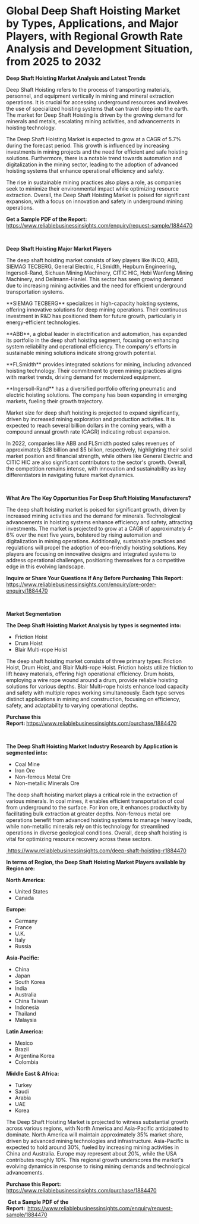 <p><h1>Global Deep Shaft Hoisting Market by Types, Applications, and Major Players, with Regional Growth Rate Analysis and Development Situation, from 2025 to 2032</h1></p><p><strong>Deep Shaft Hoisting Market Analysis and Latest Trends</strong></p>
<p><p>Deep Shaft Hoisting refers to the process of transporting materials, personnel, and equipment vertically in mining and mineral extraction operations. It is crucial for accessing underground resources and involves the use of specialized hoisting systems that can travel deep into the earth. The market for Deep Shaft Hoisting is driven by the growing demand for minerals and metals, escalating mining activities, and advancements in hoisting technology.</p><p>The Deep Shaft Hoisting Market is expected to grow at a CAGR of 5.7% during the forecast period. This growth is influenced by increasing investments in mining projects and the need for efficient and safe hoisting solutions. Furthermore, there is a notable trend towards automation and digitalization in the mining sector, leading to the adoption of advanced hoisting systems that enhance operational efficiency and safety. </p><p>The rise in sustainable mining practices also plays a role, as companies seek to minimize their environmental impact while optimizing resource extraction. Overall, the Deep Shaft Hoisting Market is poised for significant expansion, with a focus on innovation and safety in underground mining operations.</p></p>
<p><strong>Get a Sample PDF of the Report:&nbsp;</strong> <a href="https://www.reliablebusinessinsights.com/enquiry/request-sample/1884470?utm_campaign=1113&utm_medium=2&utm_source=Github&utm_content=ia&utm_term=12042025&utm_id=deep-shaft-hoisting">https://www.reliablebusinessinsights.com/enquiry/request-sample/1884470</a></p>
<p>&nbsp;</p>
<p><strong>Deep Shaft Hoisting Major Market Players</strong></p>
<p><p>The deep shaft hoisting market consists of key players like INCO, ABB, SIEMAG TECBERG, General Electric, FLSmidth, Hepburn Engineering, Ingersoll-Rand, Sichuan Mining Machinery, CITIC HIC, Hebi Wanfeng Mining Machinery, and Deilmann-Haniel. This sector has seen growing demand due to increasing mining activities and the need for efficient underground transportation systems.</p><p>**SIEMAG TECBERG** specializes in high-capacity hoisting systems, offering innovative solutions for deep mining operations. Their continuous investment in R&D has positioned them for future growth, particularly in energy-efficient technologies. </p><p>**ABB**, a global leader in electrification and automation, has expanded its portfolio in the deep shaft hoisting segment, focusing on enhancing system reliability and operational efficiency. The company's efforts in sustainable mining solutions indicate strong growth potential.</p><p>**FLSmidth** provides integrated solutions for mining, including advanced hoisting technology. Their commitment to green mining practices aligns with market trends, driving demand for modernized equipment.</p><p>**Ingersoll-Rand** has a diversified portfolio offering pneumatic and electric hoisting solutions. The company has been expanding in emerging markets, fueling their growth trajectory.</p><p>Market size for deep shaft hoisting is projected to expand significantly, driven by increased mining exploration and production activities. It is expected to reach several billion dollars in the coming years, with a compound annual growth rate (CAGR) indicating robust expansion.</p><p>In 2022, companies like ABB and FLSmidth posted sales revenues of approximately $28 billion and $5 billion, respectively, highlighting their solid market position and financial strength, while others like General Electric and CITIC HIC are also significant contributors to the sector's growth. Overall, the competition remains intense, with innovation and sustainability as key differentiators in navigating future market dynamics.</p></p>
<p>&nbsp;</p>
<p><strong>What Are The Key Opportunities For Deep Shaft Hoisting Manufacturers?</strong></p>
<p><p>The deep shaft hoisting market is poised for significant growth, driven by increased mining activities and the demand for minerals. Technological advancements in hoisting systems enhance efficiency and safety, attracting investments. The market is projected to grow at a CAGR of approximately 4-6% over the next five years, bolstered by rising automation and digitalization in mining operations. Additionally, sustainable practices and regulations will propel the adoption of eco-friendly hoisting solutions. Key players are focusing on innovative designs and integrated systems to address operational challenges, positioning themselves for a competitive edge in this evolving landscape.</p></p>
<p><strong>Inquire or Share Your Questions If Any Before Purchasing This Report:</strong> <a href="https://www.reliablebusinessinsights.com/enquiry/pre-order-enquiry/1884470?utm_campaign=1113&utm_medium=2&utm_source=Github&utm_content=ia&utm_term=12042025&utm_id=deep-shaft-hoisting">https://www.reliablebusinessinsights.com/enquiry/pre-order-enquiry/1884470</a></p>
<p>&nbsp;</p>
<p><strong>Market Segmentation</strong></p>
<p><strong>The Deep Shaft Hoisting Market Analysis by types is segmented into:</strong></p>
<p><ul><li>Friction Hoist</li><li>Drum Hoist</li><li>Blair Multi-rope Hoist</li></ul></p>
<p><p>The deep shaft hoisting market consists of three primary types: Friction Hoist, Drum Hoist, and Blair Multi-rope Hoist. Friction hoists utilize friction to lift heavy materials, offering high operational efficiency. Drum hoists, employing a wire rope wound around a drum, provide reliable hoisting solutions for various depths. Blair Multi-rope hoists enhance load capacity and safety with multiple ropes working simultaneously. Each type serves distinct applications in mining and construction, focusing on efficiency, safety, and adaptability to varying operational depths.</p></p>
<p><strong>Purchase this Report:&nbsp;</strong><a href="https://www.reliablebusinessinsights.com/purchase/1884470?utm_campaign=1113&utm_medium=2&utm_source=Github&utm_content=ia&utm_term=12042025&utm_id=deep-shaft-hoisting">https://www.reliablebusinessinsights.com/purchase/1884470</a></p>
<p>&nbsp;</p>
<p><strong>The Deep Shaft Hoisting Market Industry Research by Application is segmented into:</strong></p>
<p><ul><li>Coal Mine</li><li>Iron Ore</li><li>Non-ferrous Metal Ore</li><li>Non-metallic Minerals Ore</li></ul></p>
<p><p>The deep shaft hoisting market plays a critical role in the extraction of various minerals. In coal mines, it enables efficient transportation of coal from underground to the surface. For iron ore, it enhances productivity by facilitating bulk extraction at greater depths. Non-ferrous metal ore operations benefit from advanced hoisting systems to manage heavy loads, while non-metallic minerals rely on this technology for streamlined operations in diverse geological conditions. Overall, deep shaft hoisting is vital for optimizing resource recovery across these sectors.</p></p>
<p><a href="https://www.reliablebusinessinsights.com/deep-shaft-hoisting-r1884470?utm_campaign=1113&utm_medium=2&utm_source=Github&utm_content=ia&utm_term=12042025&utm_id=deep-shaft-hoisting">&nbsp;https://www.reliablebusinessinsights.com/deep-shaft-hoisting-r1884470</a></p>
<p><strong>In terms of Region, the Deep Shaft Hoisting Market Players available by Region are:</strong></p>
<p>
    <p> <strong> North America: </strong>
        <ul>
            <li>United States</li>
            <li>Canada</li>
        </ul>
        </p> 
    <p> <strong> Europe: </strong>
        <ul>
            <li>Germany</li>
            <li>France</li>
            <li>U.K.</li>
            <li>Italy</li>
            <li>Russia</li>
        </ul>
        </p> 
    <p> <strong> Asia-Pacific: </strong>
        <ul>
            <li>China</li>
            <li>Japan</li>
            <li>South Korea</li>
            <li>India</li>
            <li>Australia</li>
            <li>China Taiwan</li>
            <li>Indonesia</li>
            <li>Thailand</li>
            <li>Malaysia</li>
        </ul>
        </p> 
    <p> <strong> Latin America: </strong>
        <ul>
            <li>Mexico</li>
            <li>Brazil</li>
            <li>Argentina Korea</li>
            <li>Colombia</li>
        </ul>
        </p> 
    <p> <strong> Middle East & Africa: </strong>
        <ul>
            <li>Turkey</li>
            <li>Saudi</li>
            <li>Arabia</li>
            <li>UAE</li>
            <li>Korea</li>
        </ul>
    </p>
    </p>
<p><p>The Deep Shaft Hoisting Market is projected to witness substantial growth across various regions, with North America and Asia-Pacific anticipated to dominate. North America will maintain approximately 35% market share, driven by advanced mining technologies and infrastructure. Asia-Pacific is expected to hold around 30%, fueled by increasing mining activities in China and Australia. Europe may represent about 20%, while the USA contributes roughly 10%. This regional growth underscores the market's evolving dynamics in response to rising mining demands and technological advancements.</p></p>
<p><strong>Purchase this Report: </strong><a href="https://www.reliablebusinessinsights.com/purchase/1884470?utm_campaign=1113&utm_medium=2&utm_source=Github&utm_content=ia&utm_term=12042025&utm_id=deep-shaft-hoisting">https://www.reliablebusinessinsights.com/purchase/1884470</a></p>
<p>&nbsp;<strong>Get a Sample PDF of the Report:&nbsp;&nbsp;</strong><a href="https://www.reliablebusinessinsights.com/enquiry/request-sample/1884470?utm_campaign=1113&utm_medium=2&utm_source=Github&utm_content=ia&utm_term=12042025&utm_id=deep-shaft-hoisting">https://www.reliablebusinessinsights.com/enquiry/request-sample/1884470</a></p>
<p><strong></strong></p>
<p><p></p><p></p><p></p></p>